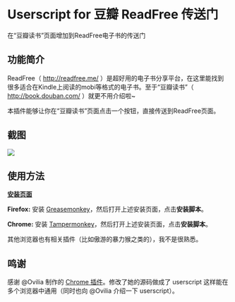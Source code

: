 # Userscript for 豆瓣 ReadFree 传送门

在“豆瓣读书”页面增加到ReadFree电子书的传送门

## 功能简介

ReadFree（ http://readfree.me/ ）是超好用的电子书分享平台，在这里能找到很多适合在Kindle上阅读的mobi等格式的电子书。至于“豆瓣读书”（ http://book.douban.com/ ）就更不用介绍啦~

本插件能够让你在“豆瓣读书”页面点击一个按钮，直接传送到ReadFree页面。

## 截图

![](https://github.com/JiajunW/douban2readfree/raw/master/res/screenshot.png)

## 使用方法

[**安装页面**](https://greasyfork.org/zh-CN/scripts/4905-豆瓣-readfree-传送门)

**Firefox:** 安装 [Greasemonkey](https://addons.mozilla.org/en-UgS/firefox/addon/greasemonkey/)，然后打开上述安装页面，点击**安装脚本**。

**Chrome:** 安装 [Tampermonkey](https://chrome.google.com/webstore/detail/dhdgffkkebhmkfjojejmpbldmpobfkfo)，然后打开上述安装页面，点击**安装脚本**。

其他浏览器也有相关插件（比如傲游的暴力猴之类的），我不是很熟悉。

## 鸣谢

感谢 @Ovilia 制作的 [Chrome 插件](https://github.com/Ovilia/readfree-chrome-extension)。修改了她的源码做成了 userscript 这样能在多个浏览器中通用（同时也向 @Ovilia 介绍一下 userscript）。
